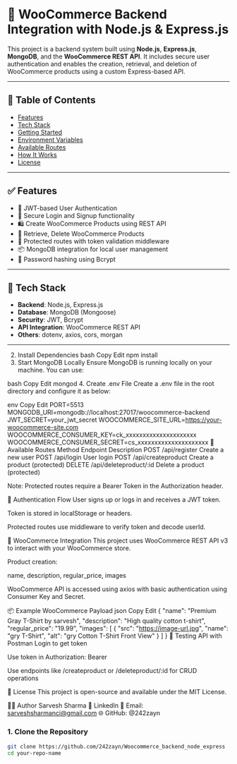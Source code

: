 # 🛒 WooCommerce Backend Integration with Node.js & Express.js

This project is a backend system built using **Node.js**, **Express.js**, **MongoDB**, and the **WooCommerce REST API**. It includes secure user authentication and enables the creation, retrieval, and deletion of WooCommerce products using a custom Express-based API.

---

## 📌 Table of Contents

- [Features](#features)
- [Tech Stack](#tech-stack)
- [Getting Started](#getting-started)
- [Environment Variables](#environment-variables)
- [Available Routes](#available-routes)
- [How It Works](#how-it-works)
- [License](#license)

---

## ✅ Features

- 🔐 JWT-based User Authentication
- 🔄 Secure Login and Signup functionality
- 🛍️ Create WooCommerce Products using REST API
- 🧾 Retrieve, Delete WooCommerce Products
- 🔐 Protected routes with token validation middleware
- 📦 MongoDB integration for local user management
- 🧠 Password hashing using Bcrypt

---

## 🧰 Tech Stack

- **Backend**: Node.js, Express.js
- **Database**: MongoDB (Mongoose)
- **Security**: JWT, Bcrypt
- **API Integration**: WooCommerce REST API
- **Others**: dotenv, axios, cors, morgan

---

2. Install Dependencies
bash
Copy
Edit
npm install
3. Start MongoDB Locally
Ensure MongoDB is running locally on your machine. You can use:

bash
Copy
Edit
mongod
4. Create .env File
Create a .env file in the root directory and configure it as below:

env
Copy
Edit
PORT=5513
MONGODB_URI=mongodb://localhost:27017/woocommerce-backend
JWT_SECRET=your_jwt_secret
WOOCOMMERCE_SITE_URL=https://your-woocommerce-site.com
WOOCOMMERCE_CONSUMER_KEY=ck_xxxxxxxxxxxxxxxxxxxxx
WOOCOMMERCE_CONSUMER_SECRET=cs_xxxxxxxxxxxxxxxxxxxxx
📡 Available Routes
Method	Endpoint	Description
POST	/api/register	Create a new user
POST	/api/login	User login
POST	/api/createproduct	Create a product (protected)
DELETE	/api/deleteproduct/:id	Delete a product (protected)

Note: Protected routes require a Bearer Token in the Authorization header.

🔐 Authentication Flow
User signs up or logs in and receives a JWT token.

Token is stored in localStorage or headers.

Protected routes use middleware to verify token and decode userId.

🛒 WooCommerce Integration
This project uses WooCommerce REST API v3 to interact with your WooCommerce store.

Product creation:

name, description, regular_price, images

WooCommerce API is accessed using axios with basic authentication using Consumer Key and Secret.

📦 Example WooCommerce Payload
json
Copy
Edit
{
  "name": "Premium Gray T-Shirt by sarvesh",
  "description": "High quality cotton t-shirt",
  "regular_price": "19.99",
  "images": [
    {
      "src": "https://image-url.jpg",
      "name": "gry T-Shirt",
      "alt": "gry Cotton T-Shirt Front View"
    }
  ]
}
🧪 Testing API with Postman
Login to get token

Use token in Authorization: Bearer <token>

Use endpoints like /createproduct or /deleteproduct/:id for CRUD operations

📝 License
This project is open-source and available under the MIT License.

🙋‍♂️ Author
Sarvesh Sharma
🔗 LinkedIn
📧 Email: sarveshsharmanci@gmail.com
🌐 GitHub: @242zayn

### 1. Clone the Repository

```bash
git clone https://github.com/242zayn/Woocommerce_backend_node_express
cd your-repo-name
